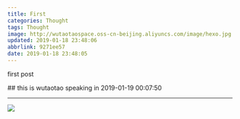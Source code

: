 ```yaml
---
title: First
categories: Thought
tags: Thought
image: http://wutaotaospace.oss-cn-beijing.aliyuncs.com/image/hexo.jpg
updated: 2019-01-18 23:48:06
abbrlink: 9271ee57
date: 2019-01-18 23:48:05
---
```

<p class="description">first post</p>
<!-- more -->
## this is wutaotao speaking in 2019-01-19 00:07:50
<hr />
<img src="http://wutaotaospace.oss-cn-beijing.aliyuncs.com/image/hexo.jpg" class="full-image" />

